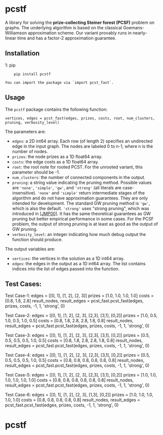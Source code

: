 pcstf
=========

A library for solving the **prize-collecting Steiner forest (PCSF)** problem on graphs.
The underlying algorithm is based on the classical Goemans-Williamson approximation scheme.
Our variant provably runs in nearly-linear time and has a factor-2 approximation guarantee.


Installation
------------

1: pip

		pip install pcstf

	You can import the package via `import pcst_fast`.

Usage
-----

The `pcstf` package contains the following function:

    vertices, edges = pcst_fast(edges, prizes, costs, root, num_clusters, pruning, verbosity_level)

The parameters are:
* `edges`: a 2D int64 array. Each row (of length 2) specifies an undirected edge in the input graph. The nodes are labeled 0 to n-1, where n is the number of nodes.
* `prizes`: the node prizes as a 1D float64 array.
* `costs`: the edge costs as a 1D float64 array.
* `root`: the root note for rooted PCST. For the unrooted variant, this parameter should be -1.
* `num_clusters`: the number of connected components in the output.
* `pruning`: a string value indicating the pruning method. Possible values are `'none'`, `'simple'`, `'gw'`, and `'strong'` (all literals are case-insensitive). `'none'` and `'simple'` return intermediate stages of the algorithm and do not have approximation guarantees. They are only intended for development. The standard GW pruning method is `'gw'`, which is also the default. `'strong'` uses "strong pruning", which was introduced in [\[JMP00\]](http://dl.acm.org/citation.cfm?id=338637). It has the same theoretical guarantees as GW pruning but better empirical performance in some cases. For the PCSF problem, the output of strong pruning is at least as good as the output of GW pruning.
* `verbosity_level`: an integer indicating how much debug output the function should produce.

The output variables are:
* `vertices`: the vertices in the solution as a 1D int64 array.
* `edges`: the edges in the output as a 1D int64 array. The list contains indices into the list of edges passed into the function.


Test Cases:
-----------------------------------------------------------------------------------------------------------------------------------------------------

Test Case-1:
	edges = [[0, 1], [1, 2], [2, 3]]
	prizes = [1.0, 1.0, 1.0, 1.0]
	costs = [0.8, 1.8, 2.8]
	result_nodes, result_edges = pcst_fast.pcst_fast(edges, prizes, costs, -1, 1, 'strong', 0)

Test Case-2:
	edges = [[0, 1], [1, 2], [2, 3], [2,3], [3,1], [0,2]]
	prizes = [1.0, 0.5, 1.0, 0.5, 1.0, 0.5]
	costs = [0.8, 1.8, 2.8, 2.8, 1.8, 0.8]
	result_nodes, result_edges = pcst_fast.pcst_fast(edges, prizes, costs, -1, 1, 'strong', 0)

Test Case-3:
 	edges = [[0, 1], [1, 2], [2, 3], [2,3], [3,1], [0,2]]
	prizes = [0.5, 0.5, 0.5, 0.5, 1.0, 0.5]
	costs = [0.8, 1.8, 2.8, 2.8, 1.8, 0.8]
	result_nodes, result_edges = pcst_fast.pcst_fast(edges, prizes, costs, -1, 1, 'strong', 0)

Test Case-4:
	edges = [[0, 1], [1, 2], [2, 3], [2,3], [3,1], [0,2]]
	prizes = [0.5, 0.5, 0.5, 0.5, 1.0, 0.5]
	costs = [0.8, 0.8, 0.8, 0.8, 0.8, 0.8]
	result_nodes, result_edges = pcst_fast.pcst_fast(edges, prizes, costs, -1, 1, 'strong', 0)

Test Case-5:
	edges = [[0, 1], [1, 2], [2, 3], [2,3], [3,1], [0,2]]
	prizes = [1.0, 1.0, 1.0, 1.0, 1.0, 1.0]
	costs = [0.8, 0.8, 0.8, 0.8, 0.8, 0.8]
	result_nodes, result_edges = pcst_fast.pcst_fast(edges, prizes, costs, -1, 1, 'strong', 0)

Test Case-6:
	edges = [[0, 1], [1, 2], [2, 3], [1,3], [0,2]]
	prizes = [1.0, 1.0, 1.0, 1.0, 1.0]
	costs = [0.8, 0.8, 0.8, 0.8, 0.8]
	result_nodes, result_edges = pcst_fast.pcst_fast(edges, prizes, costs, -1, 1, 'strong', 0)

# pcstf
